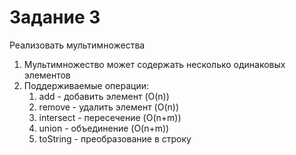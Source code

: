 # Задание 3
Реализовать мультимножества
1) Мультимножество может содержать несколько одинаковых элементов
2) Поддерживаемые операции:
    1. add - добавить элемент (O(n))
    2. remove - удалить элемент (O(n))
    3. intersect - пересечение (O(n+m))
    4. union - объединение (O(n+m))
    5. toString - преобразование в строку
